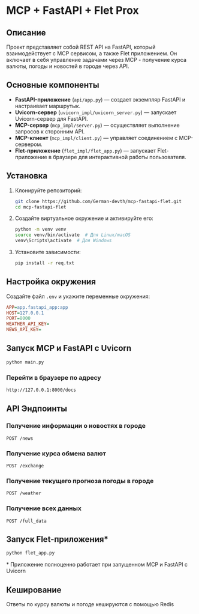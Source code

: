 # MCP + FastAPI + Flet Prox

## Описание

Проект представляет собой REST API на FastAPI, который взаимодействует с MCP сервисом, а также Flet приложением. Он включает в себя управление задачами через MCP - получение курса валюты, погоды и новостей в городе через API.

## Основные компоненты

- **FastAPI-приложение** (`api/app.py`) — создает экземпляр FastAPI и настраивает маршрутык.
- **Uvicorn-сервер** (`uvicorn_impl/uvicorn_server.py`) — запускает Uvicorn-сервер для FastAPI.
- **MCP-сервер** (`mcp_impl/server.py`) — осуществляет выполнение запросов к сторонним API.
- **MCP-клиент** (`mcp_impl/client.py`) — управляет соединением с MCP-сервером.
- **Flet-приложение** (`flet_impl/flet_app.py`) — запускает Flet-приложение в браузере для интерактивной работы пользователя.

## Установка
1. Клонируйте репозиторий:
   ```bash
   git clone https://github.com/German-devth/mcp-fastapi-flet.git
   cd mcp-fastapi-flet
   ```
2. Создайте виртуальное окружение и активируйте его:
   ```bash
   python -m venv venv
   source venv/bin/activate  # Для Linux/macOS
   venv\Scripts\activate  # Для Windows
   ```
3. Установите зависимости:
   ```bash
   pip install -r req.txt
   ```

## Настройка окружения

Создайте файл `.env` и укажите переменные окружения:

```ini
APP=app.fastapi_app:app
HOST=127.0.0.1
PORT=8000
WEATHER_API_KEY=
NEWS_API_KEY=
```

## Запуск MCP и FastAPI с Uvicorn


```bash
python main.py
```

### Перейти в браузере по адресу


```bash
http://127.0.0.1:8000/docs
```

## API Эндпоинты

### Получение информации о новостях в городе

```http
POST /news
```

### Получение курса обмена валют

```http
POST /exchange
```

### Получение текущего прогноза погоды в городе

```http
POST /weather
```

### Получение всех данных

```http
POST /full_data
```

## Запуск Flet-приложения*


```bash
python flet_app.py
```

\* Приложение полноценно работает при запущенном MCP и FastAPI с Uvicorn

## Кеширование

Ответы по курсу валюты и погоде кешируются с помощью Redis

